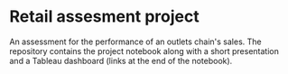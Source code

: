 # Retail assesment project
An assessment for the performance of an outlets chain's sales.
The repository contains the project notebook along with a short presentation and a Tableau dashboard (links at the end of the notebook).
